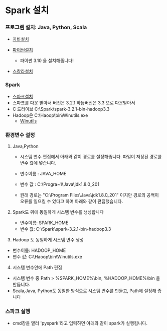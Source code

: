 # Spark 설치



### 프로그램 설치: Java, Python, Scala

- [자바설치](https://www.oracle.com/java/technologies/javase-downloads.html)
- [파이썬설치](https://www.python.org/downloads/)
  - 파이썬 3.10 을 설치해줍니다!

- [스칼라설치](https://www.scala-lang.org/download/2.11.12.html)



### Spark
 
- [스파크설치](https://spark.apache.org/downloads.html)
- 스파크를 다운 받아서 버전은 3.2.1 하둡버전은 3.3 으로 다운받아서 
- C 드라이브 C:\Spark\spark-3.2.1-bin-hadoop3.3
- Hadoop은 C:\Haoop\bin\Winutils.exe
  - [Winutils](https://github.com/cdarlint/winutils])

### 환경변수 설정

1. Java,Python

   - 시스템 변수 편집에서 아래와 같이 경로를 설정해줍니다. 파일이 저장된 경로를 변수 값에 넣습니다.

   - 변수이름 : JAVA_HOME

   - 변수 값 : C:\Progra~1\Java\jdk1.8.0_201

   * 원래 경로는 "C:\Program Files\Java\jdk1.8.0_201" 이지만 경로의 공백이 오류를 일으킬 수 있다고 하여 아래와 같이 편집했습니다.

2. Spark도 위에 동일하게 시스템 변수를 생성합니다

   - 변수이름: SPARK_HOME
   - 변수 값: C:\Spark\spark-3.2.1-bin-hadoop3.3

3.  Hadoop 도 동일하게 시스템 변수 생성

   - 변수이름: HADOOP_HOME
   - 변수 값: C:\Haoop\bin\Winutils.exe

4.  시스템 변수안에 Path 편집

   - 시스템 변수 중 Path > %SPARK_HOME%\bin, %HADOOP_HOME%\bin 을 만듭니다.
   - Scala,Java, Python도 동일한 방식으로 시스템 변수를 만들고, Path에 설정해 줍니다

### 스파크 실행

- cmd창을 열러 'pyspark'라고 입력하면 아래와 같이 spark가 실행됩니다.
